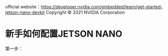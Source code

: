 official website：https://developer.nvidia.com/embedded/learn/get-started-jetson-nano-devkit
Copyright © 2021 NVIDIA Corporation

# 新手如何配置JETSON NANO
第一步：
